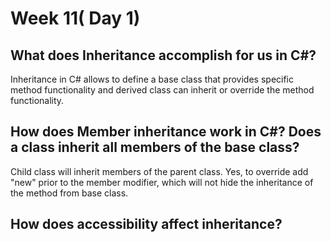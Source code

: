# Week 11( Day 1)

## What does Inheritance accomplish for us in C#?

Inheritance in C# allows to define a base class that provides specific method functionality and derived class can inherit or override the method functionality.

## How does Member inheritance work in C#? Does a class inherit all members of the base class?

Child class will inherit members of the parent class. Yes, to override add "new" prior to the member modifier, which will not hide the inheritance of the method from base class. 

## How does accessibility affect inheritance?